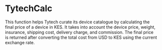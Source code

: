 # TytechCalc
This function helps Tytech curate its device catalogue by calculating the final price of a device in KES. It takes into account the device price, weight, insurance, shipping cost, delivery charge, and commission.     The final price is returned after converting the total cost from USD to KES using the current exchange rate.
